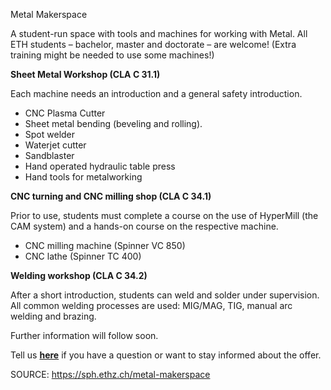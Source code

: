 Metal Makerspace

A student-run space with tools and machines for working with Metal. All ETH students – bachelor, master and doctorate – are welcome! (Extra training might be needed to use some machines!)

__Sheet Metal Workshop (CLA C 31.1)__

Each machine needs an introduction and a general safety introduction.

*   CNC Plasma Cutter
*   Sheet metal bending (beveling and rolling).
*   Spot welder
*   Waterjet cutter
*   Sandblaster
*   Hand operated hydraulic table press
*   Hand tools for metalworking

__CNC turning and CNC milling shop (CLA C 34.1)__

Prior to use, students must complete a course on the use of HyperMill (the CAM system) and a hands-on course on the respective machine.

*   CNC milling machine (Spinner VC 850) 
*   CNC lathe (Spinner TC 400)

__Welding workshop (CLA C 34.2)__

After a short introduction, students can weld and solder under supervision. All common welding processes are used: MIG/MAG, TIG, manual arc welding and brazing.

Further information will follow soon.

Tell us <a href="https://studentprojecthouse.typeform.com/to/m1qczuvJ" rel="noreferrer noopener" target="_blank"><span class="purple drawer">__here__</span></a> if you have a question or want to stay informed about the offer.



SOURCE: https://sph.ethz.ch/metal-makerspace
